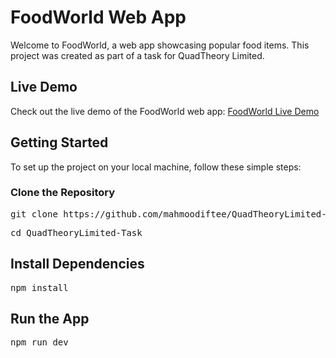 # FoodWorld Web App

Welcome to FoodWorld, a web app showcasing popular food items. This project was created as part of a task for QuadTheory Limited.

## Live Demo

Check out the live demo of the FoodWorld web app: [FoodWorld Live Demo](https://foodworld.web.app/)

## Getting Started

To set up the project on your local machine, follow these simple steps:

### Clone the Repository
<pre>
git clone https://github.com/mahmoodiftee/QuadTheoryLimited-Task.git
</pre>
<pre>
cd QuadTheoryLimited-Task
</pre>
## Install Dependencies
<pre>
npm install
</pre>
## Run the App
<pre>
npm run dev
</pre>
